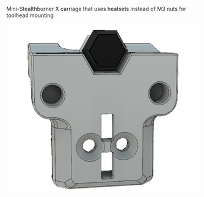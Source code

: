 Mini-Stealthburner X carriage that uses heatsets instead of M3 nuts for toolhead mounting

<img src='/Images/heatset_carriage.png' width=850 />
